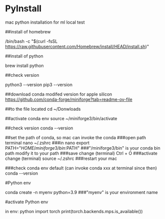 # PyInstall

mac python installation for ml local test

##install of homebrew

/bin/bash -c "$(curl -fsSL https://raw.githubusercontent.com/Homebrew/install/HEAD/install.sh)"

##install of python

brew install python

##check version

python3 --version
pip3 --version

##download conda modifed version for apple silicon
https://github.com/conda-forge/miniforge?tab=readme-ov-file

##to the file located
cd ~/Donwloads

##activate conda env
source ~/miniforge3/bin/activate

##check version
conda --version

##set the path of conda, so mac can invoke the conda
###open path terminal
nano ~/.zshrc
###in nano 
export PATH="$HOME/miniforge3/bin:$PATH"    ###"/miniforge3/bin" is your conda bin path modify it to your path
###save change (terminal)
Ctrl + O
###activate change (terminal) 
source ~/.zshrc
###restart your mac

###check conda env default (can invoke conda xxx at terminal since then)
conda --version

#Python env

conda create -n myenv python=3.9    ###"myenv" is your environment name

#activate Python env

in env:
python
import torch
print(torch.backends.mps.is_available())






